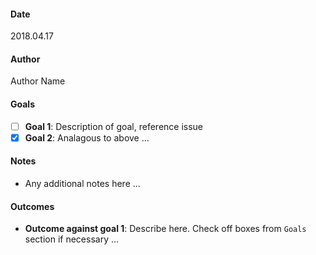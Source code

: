 #### Date 
2018.04.17

#### Author 
Author Name

#### Goals
- [ ] **Goal 1**: Description of goal, reference issue
- [x] **Goal 2**: Analagous to above
...

#### Notes
- Any additional notes here
...

#### Outcomes
- **Outcome against goal 1**: Describe here. Check off boxes from `Goals` section if necessary
...
